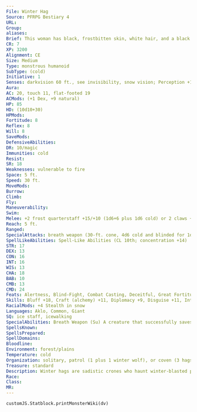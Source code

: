 ```yaml
---
File: Winter Hag
Source: PFRPG Bestiary 4
URL: 
Group: 
aliases: 
Brief: This woman has black, frostbitten skin, white hair, and a black ice staff decorated with bones and gems.
CR: 7
XP: 3200
Alignment: CE
Size: Medium
Type: monstrous humanoid
SubType: (cold)
Initiative: 1
Senses: darkvision 60 ft., see invisibility, snow vision; Perception +18
Aura: 
AC: 20, touch 11, flat-footed 19
ACMods: (+1 Dex, +9 natural)
HP: 85
HD: (10d10+30)
HPMods: 
Fortitude: 8
Reflex: 8
Will: 8
SaveMods: 
DefensiveAbilities: 
DR: 10/magic
Immunities: cold
Resist: 
SR: 18
Weaknesses: vulnerable to fire
Space: 5 ft.
Speed: 30 ft.
MoveMods: 
Burrow: 
Climb: 
Fly: 
Maneuverability: 
Swim: 
Melee: +2 frost quarterstaff +15/+10 (1d6+6 plus 1d6 cold) or 2 claws +13 (1d4+3)
Reach: 5 ft.
Ranged: 
SpecialAttacks: breath weapon (30-ft. cone, 4d6 cold and blinded for 1d6 rounds, Reflex DC 18 partial, usable every 1d4 round)
SpellLikeAbilities: Spell-Like Abilities (CL 10th; concentration +14)  Constant-pass without trace, see invisibility   At Will-chill metal (DC 16), detect magic, fog cloud, frostbiteUM, whispering wind   3/day-alter self, charm monster (DC 18), invisibility (self only), major image (DC 17)   1/day-cone of cold (DC 19; see ice staff), control weather (windy or cold weather only), wall of ice (DC 18), waves of fatigue
STR: 17
DEX: 13
CON: 16
INT: 16
WIS: 13
CHA: 18
BAB: 10
CMB: 13
CMD: 24
Feats: Alertness, Blind-Fight, Combat Casting, Deceitful, Great Fortitude
Skills: Bluff +18, Craft (alchemy) +11, Diplomacy +9, Disguise +11, Intimidate +17, Knowledge (arcana) +8, Perception +18, Ride +9, Sense Motive +8, Spellcraft +8, Stealth +9 (+13 in snow)
RacialMods: +4 Stealth in snow
Languages: Aklo, Common, Giant
SQ: ice staff, icewalking
SpecialAbilities: Breath Weapon (Su) A creature that successfully saves against the hag's breath weapon takes half damage and is not blinded.  Ice Staff (Su) Once per week, a winter hag can perform an hour-long ritual to create a staff made of black ice that is as hard as steel and functions as a +2 frost quarterstaff. A winter hag holding her ice staff can use cone of cold once per day as a spell-like ability. The staff melts after 1 week.  Icewalking (Ex) This ability works like the spider climb spell, but the surfaces the hag climbs must be icy. The hag can move across icy surfaces without penalty and doesn't need to make Acrobatics checks to run or charge on ice.  Snow Vision (Ex) A winter hag can see perfectly well in snowy conditions and doesn't take any penalties on Perception checks while in snow.
SpellsKnown: 
SpellsPrepared: 
SpellDomains: 
Bloodline: 
Environment: forest/plains
Temperature: cold
Organization: solitary, patrol (1 plus 1 winter wolf), or coven (3 hags of any type)
Treasure: standard
Description: Winter hags are sadistic crones who haunt winter-blasted plains and rime-covered forests. They're exceptionally arrogant, and often use their magic to subjugate entire tribes of evil humanoids so they can rule over them as queens. These arrangements rarely last more than a few seasons, because no creature is truly safe from a winter hag's irrepressible appetite for warm, raw flesh. An ambitious winter hag might extort a village by causing constant snowfall until they give her children to eat or adults to become her slaves. A typical winter hag stands between 5 and 6 feet tall and weighs 100 pounds. When a winter hag joins a coven, the coven adds sculpt simulacrum and simulacrum to its spell-like abilities, and any member within 1 mile of the winter hag gains icewalking and snow vision.
Race: 
Class: 
MR: 
---
```

```dataviewjs
customJS.Statblock.printMonsterWiki(dv)
```
